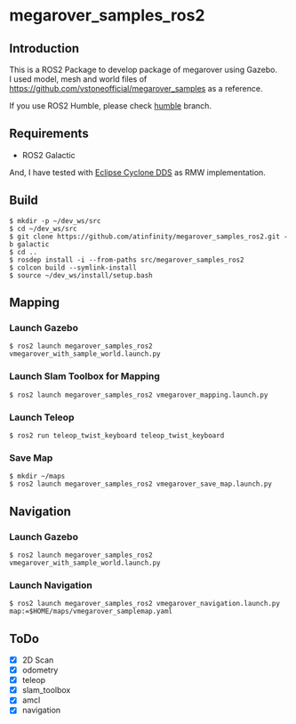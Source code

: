 # megarover_samples_ros2

## Introduction

This is a ROS2 Package to develop package of megarover using Gazebo.  
I used model, mesh and world files of <https://github.com/vstoneofficial/megarover_samples> as a reference.

If you use ROS2 Humble, please check [humble](https://github.com/atinfinity/megarover_samples_ros2/tree/humble) branch.

## Requirements

- ROS2 Galactic

And, I have tested with [Eclipse Cyclone DDS](https://github.com/ros2/rmw_cyclonedds) as RMW implementation.

## Build

```
$ mkdir -p ~/dev_ws/src
$ cd ~/dev_ws/src
$ git clone https://github.com/atinfinity/megarover_samples_ros2.git -b galactic
$ cd ..
$ rosdep install -i --from-paths src/megarover_samples_ros2
$ colcon build --symlink-install
$ source ~/dev_ws/install/setup.bash
```

## Mapping

### Launch Gazebo

```
$ ros2 launch megarover_samples_ros2 vmegarover_with_sample_world.launch.py
```

### Launch Slam Toolbox for Mapping

```
$ ros2 launch megarover_samples_ros2 vmegarover_mapping.launch.py
```

### Launch Teleop

```
$ ros2 run teleop_twist_keyboard teleop_twist_keyboard
```

### Save Map

```
$ mkdir ~/maps
$ ros2 launch megarover_samples_ros2 vmegarover_save_map.launch.py
```

## Navigation

### Launch Gazebo

```
$ ros2 launch megarover_samples_ros2 vmegarover_with_sample_world.launch.py
```

### Launch Navigation

```
$ ros2 launch megarover_samples_ros2 vmegarover_navigation.launch.py map:=$HOME/maps/vmegarover_samplemap.yaml
```

## ToDo

- [x] 2D Scan
- [x] odometry
- [x] teleop
- [x] slam_toolbox
- [x] amcl
- [x] navigation
